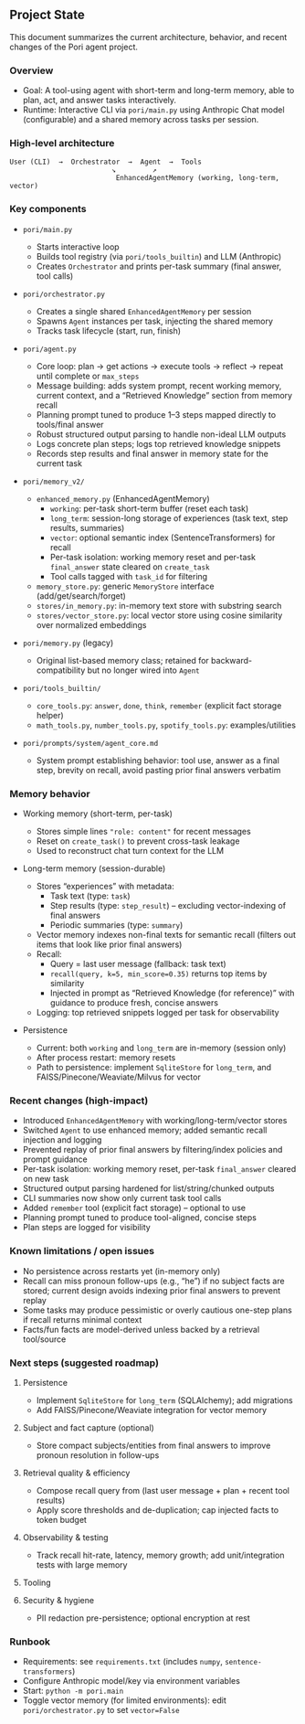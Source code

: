 ## Project State

This document summarizes the current architecture, behavior, and recent changes of the Pori agent project.

### Overview

- Goal: A tool-using agent with short-term and long-term memory, able to plan, act, and answer tasks interactively.
- Runtime: Interactive CLI via `pori/main.py` using Anthropic Chat model (configurable) and a shared memory across tasks per session.

### High-level architecture

```
User (CLI)  →  Orchestrator  →  Agent  →  Tools
                         ↘         ↗
                          EnhancedAgentMemory (working, long-term, vector)
```

### Key components

- `pori/main.py`
  - Starts interactive loop
  - Builds tool registry (via `pori/tools_builtin`) and LLM (Anthropic)
  - Creates `Orchestrator` and prints per-task summary (final answer, tool calls)

- `pori/orchestrator.py`
  - Creates a single shared `EnhancedAgentMemory` per session
  - Spawns `Agent` instances per task, injecting the shared memory
  - Tracks task lifecycle (start, run, finish)

- `pori/agent.py`
  - Core loop: plan → get actions → execute tools → reflect → repeat until complete or `max_steps`
  - Message building: adds system prompt, recent working memory, current context, and a “Retrieved Knowledge” section from memory recall
  - Planning prompt tuned to produce 1–3 steps mapped directly to tools/final answer
  - Robust structured output parsing to handle non-ideal LLM outputs
  - Logs concrete plan steps; logs top retrieved knowledge snippets
  - Records step results and final answer in memory state for the current task

- `pori/memory_v2/`
  - `enhanced_memory.py` (EnhancedAgentMemory)
    - `working`: per-task short-term buffer (reset each task)
    - `long_term`: session-long storage of experiences (task text, step results, summaries)
    - `vector`: optional semantic index (SentenceTransformers) for recall
    - Per-task isolation: working memory reset and per-task `final_answer` state cleared on `create_task`
    - Tool calls tagged with `task_id` for filtering
  - `memory_store.py`: generic `MemoryStore` interface (add/get/search/forget)
  - `stores/in_memory.py`: in-memory text store with substring search
  - `stores/vector_store.py`: local vector store using cosine similarity over normalized embeddings

- `pori/memory.py` (legacy)
  - Original list-based memory class; retained for backward-compatibility but no longer wired into `Agent`

- `pori/tools_builtin/`
  - `core_tools.py`: `answer`, `done`, `think`, `remember` (explicit fact storage helper)
  - `math_tools.py`, `number_tools.py`, `spotify_tools.py`: examples/utilities

- `pori/prompts/system/agent_core.md`
  - System prompt establishing behavior: tool use, answer as a final step, brevity on recall, avoid pasting prior final answers verbatim

### Memory behavior

- Working memory (short-term, per-task)
  - Stores simple lines `"role: content"` for recent messages
  - Reset on `create_task()` to prevent cross-task leakage
  - Used to reconstruct chat turn context for the LLM

- Long-term memory (session-durable)
  - Stores “experiences” with metadata:
    - Task text (type: `task`)
    - Step results (type: `step_result`) – excluding vector-indexing of final answers
    - Periodic summaries (type: `summary`)
  - Vector memory indexes non-final texts for semantic recall (filters out items that look like prior final answers)
  - Recall:
    - Query = last user message (fallback: task text)
    - `recall(query, k=5, min_score=0.35)` returns top items by similarity
    - Injected in prompt as “Retrieved Knowledge (for reference)” with guidance to produce fresh, concise answers
  - Logging: top retrieved snippets logged per task for observability

- Persistence
  - Current: both `working` and `long_term` are in-memory (session only)
  - After process restart: memory resets
  - Path to persistence: implement `SqliteStore` for `long_term`, and FAISS/Pinecone/Weaviate/Milvus for vector

### Recent changes (high-impact)

- Introduced `EnhancedAgentMemory` with working/long-term/vector stores
- Switched `Agent` to use enhanced memory; added semantic recall injection and logging
- Prevented replay of prior final answers by filtering/index policies and prompt guidance
- Per-task isolation: working memory reset, per-task `final_answer` cleared on new task
- Structured output parsing hardened for list/string/chunked outputs
- CLI summaries now show only current task tool calls
- Added `remember` tool (explicit fact storage) – optional to use
- Planning prompt tuned to produce tool-aligned, concise steps
- Plan steps are logged for visibility

### Known limitations / open issues

- No persistence across restarts yet (in-memory only)
- Recall can miss pronoun follow-ups (e.g., “he”) if no subject facts are stored; current design avoids indexing prior final answers to prevent replay
- Some tasks may produce pessimistic or overly cautious one-step plans if recall returns minimal context
- Facts/fun facts are model-derived unless backed by a retrieval tool/source

### Next steps (suggested roadmap)

1. Persistence
   - Implement `SqliteStore` for `long_term` (SQLAlchemy); add migrations
   - Add FAISS/Pinecone/Weaviate integration for vector memory

2. Subject and fact capture (optional)
   - Store compact subjects/entities from final answers to improve pronoun resolution in follow-ups

3. Retrieval quality & efficiency
   - Compose recall query from (last user message + plan + recent tool results)
   - Apply score thresholds and de-duplication; cap injected facts to token budget

4. Observability & testing
   - Track recall hit-rate, latency, memory growth; add unit/integration tests with large memory

5. Tooling


6. Security & hygiene
   - PII redaction pre-persistence; optional encryption at rest

### Runbook

- Requirements: see `requirements.txt` (includes `numpy`, `sentence-transformers`)
- Configure Anthropic model/key via environment variables
- Start: `python -m pori.main`
- Toggle vector memory (for limited environments): edit `pori/orchestrator.py` to set `vector=False`


